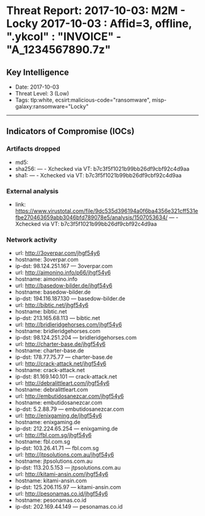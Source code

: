 # Threat Report: 2017-10-03: M2M -  Locky 2017-10-03 : Affid=3, offline, ".ykcol" : "INVOICE" - "A_1234567890.7z"


## Key Intelligence
* Date: 2017-10-03
* Threat Level: 3 (Low)
* Tags: tlp:white, ecsirt:malicious-code="ransomware", misp-galaxy:ransomware="Locky"

---

## Indicators of Compromise (IOCs)
### Artifacts dropped
* md5: <md5>
* sha256: <sha256> — - Xchecked via VT: b7c3f5f1021b99bb26df9cbf92c4d9aa
* sha1: <sha1> — - Xchecked via VT: b7c3f5f1021b99bb26df9cbf92c4d9aa

### External analysis
* link: https://www.virustotal.com/file/9dc535d396194a0f6ba4356e321cff531efbe270463659abb3046bfd789078e5/analysis/1507053634/ — - Xchecked via VT: b7c3f5f1021b99bb26df9cbf92c4d9aa

### Network activity
* url: http://3overpar.com/jhgf54y6
* hostname: 3overpar.com
* ip-dst: 98.124.251.167 — 3overpar.com
* url: http://aimonino.info/p66/jhgf54y6
* hostname: aimonino.info
* url: http://basedow-bilder.de/jhgf54y6
* hostname: basedow-bilder.de
* ip-dst: 194.116.187.130 — basedow-bilder.de
* url: http://bibtic.net/jhgf54y6
* hostname: bibtic.net
* ip-dst: 213.165.68.113 — bibtic.net
* url: http://bridleridgehorses.com/jhgf54y6
* hostname: bridleridgehorses.com
* ip-dst: 98.124.251.204 — bridleridgehorses.com
* url: http://charter-base.de/jhgf54y6
* hostname: charter-base.de
* ip-dst: 178.77.75.77 — charter-base.de
* url: http://crack-attack.net/jhgf54y6
* hostname: crack-attack.net
* ip-dst: 81.169.140.101 — crack-attack.net
* url: http://debralittleart.com/jhgf54y6
* hostname: debralittleart.com
* url: http://embutidosanezcar.com/jhgf54y6
* hostname: embutidosanezcar.com
* ip-dst: 5.2.88.79 — embutidosanezcar.com
* url: http://enixgaming.de/jhgf54y6
* hostname: enixgaming.de
* ip-dst: 212.224.65.254 — enixgaming.de
* url: http://fbl.com.sg/jhgf54y6
* hostname: fbl.com.sg
* ip-dst: 103.26.41.71 — fbl.com.sg
* url: http://jtpsolutions.com.au/jhgf54y6
* hostname: jtpsolutions.com.au
* ip-dst: 113.20.5.153 — jtpsolutions.com.au
* url: http://kitami-ansin.com/jhgf54y6
* hostname: kitami-ansin.com
* ip-dst: 125.206.115.97 — kitami-ansin.com
* url: http://pesonamas.co.id/jhgf54y6
* hostname: pesonamas.co.id
* ip-dst: 202.169.44.149 — pesonamas.co.id
